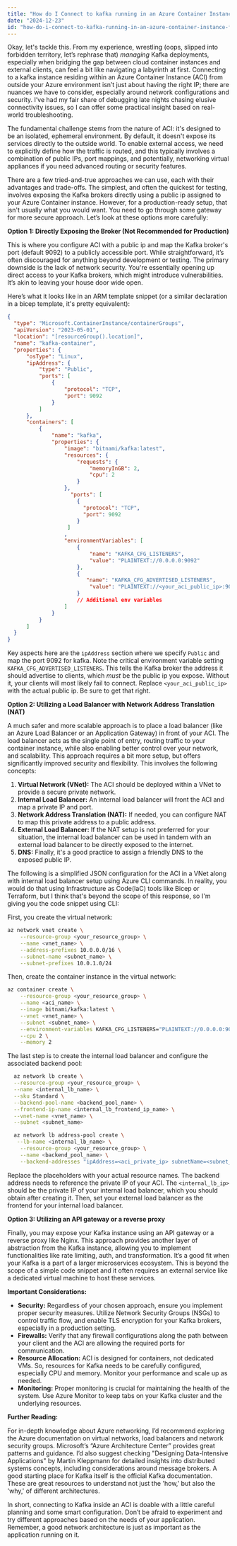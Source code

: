 ```yaml
---
title: "How do I Connect to kafka running in an Azure Container Instance from outside?"
date: "2024-12-23"
id: "how-do-i-connect-to-kafka-running-in-an-azure-container-instance-from-outside"
---
```


Okay, let's tackle this. From my experience, wrestling (oops, slipped into forbidden territory, let’s rephrase that) *managing* Kafka deployments, especially when bridging the gap between cloud container instances and external clients, can feel a bit like navigating a labyrinth at first. Connecting to a kafka instance residing within an Azure Container Instance (ACI) from outside your Azure environment isn’t just about having the right IP; there are nuances we have to consider, especially around network configurations and security. I’ve had my fair share of debugging late nights chasing elusive connectivity issues, so I can offer some practical insight based on real-world troubleshooting.

The fundamental challenge stems from the nature of ACI: it's designed to be an isolated, ephemeral environment. By default, it doesn't expose its services directly to the outside world. To enable external access, we need to explicitly define how the traffic is routed, and this typically involves a combination of public IPs, port mappings, and potentially, networking virtual appliances if you need advanced routing or security features.

There are a few tried-and-true approaches we can use, each with their advantages and trade-offs. The simplest, and often the quickest for testing, involves exposing the Kafka brokers directly using a public ip assigned to your Azure Container instance. However, for a production-ready setup, that isn't usually what you would want. You need to go through some gateway for more secure approach. Let’s look at these options more carefully:

**Option 1: Directly Exposing the Broker (Not Recommended for Production)**

This is where you configure ACI with a public ip and map the Kafka broker's port (default 9092) to a publicly accessible port. While straightforward, it’s often discouraged for anything beyond development or testing. The primary downside is the lack of network security. You're essentially opening up direct access to your Kafka brokers, which might introduce vulnerabilities. It’s akin to leaving your house door wide open.

Here’s what it looks like in an ARM template snippet (or a similar declaration in a bicep template, it's pretty equivalent):

```json
{
  "type": "Microsoft.ContainerInstance/containerGroups",
  "apiVersion": "2023-05-01",
  "location": "[resourceGroup().location]",
  "name": "kafka-container",
  "properties": {
      "osType": "Linux",
      "ipAddress": {
          "type": "Public",
          "ports": [
              {
                  "protocol": "TCP",
                  "port": 9092
              }
          ]
      },
      "containers": [
          {
              "name": "kafka",
              "properties": {
                  "image": "bitnami/kafka:latest",
                  "resources": {
                      "requests": {
                          "memoryInGB": 2,
                          "cpu": 2
                      }
                  },
                    "ports": [
                      {
                        "protocol": "TCP",
                        "port": 9092
                      }
                   ]
                  ,
                  "environmentVariables": [
                      {
                          "name": "KAFKA_CFG_LISTENERS",
                          "value": "PLAINTEXT://0.0.0.0:9092"
                      },
                      {
                         "name": "KAFKA_CFG_ADVERTISED_LISTENERS",
                          "value": "PLAINTEXT://<your_aci_public_ip>:9092"
                      }
                      // Additional env variables
                  ]
              }
          }
      ]
  }
}
```

Key aspects here are the `ipAddress` section where we specify `Public` and map the port 9092 for kafka. Note the critical environment variable setting `KAFKA_CFG_ADVERTISED_LISTENERS`. This tells the Kafka broker the address it should advertise to clients, which *must* be the public ip you expose. Without it, your clients will most likely fail to connect. Replace `<your_aci_public_ip>` with the actual public ip. Be sure to get that right.

**Option 2: Utilizing a Load Balancer with Network Address Translation (NAT)**

A much safer and more scalable approach is to place a load balancer (like an Azure Load Balancer or an Application Gateway) in front of your ACI. The load balancer acts as the single point of entry, routing traffic to your container instance, while also enabling better control over your network, and scalability. This approach requires a bit more setup, but offers significantly improved security and flexibility. This involves the following concepts:

1.  **Virtual Network (VNet):** The ACI should be deployed within a VNet to provide a secure private network.
2.  **Internal Load Balancer:** An internal load balancer will front the ACI and map a private IP and port.
3.  **Network Address Translation (NAT):** If needed, you can configure NAT to map this private address to a public address.
4.  **External Load Balancer:** If the NAT setup is not preferred for your situation, the internal load balancer can be used in tandem with an external load balancer to be directly exposed to the internet.
5. **DNS:** Finally, it's a good practice to assign a friendly DNS to the exposed public IP.

The following is a simplified JSON configuration for the ACI in a VNet along with internal load balancer setup using Azure CLI commands. In reality, you would do that using Infrastructure as Code(IaC) tools like Bicep or Terraform, but I think that's beyond the scope of this response, so I'm giving you the code snippet using CLI:

First, you create the virtual network:
```bash
az network vnet create \
    --resource-group <your_resource_group> \
    --name <vnet_name> \
    --address-prefixes 10.0.0.0/16 \
    --subnet-name <subnet_name> \
    --subnet-prefixes 10.0.1.0/24
```

Then, create the container instance in the virtual network:
```bash
az container create \
    --resource-group <your_resource_group> \
    --name <aci_name> \
    --image bitnami/kafka:latest \
    --vnet <vnet_name> \
    --subnet <subnet_name> \
    --environment-variables KAFKA_CFG_LISTENERS="PLAINTEXT://0.0.0.0:9092" KAFKA_CFG_ADVERTISED_LISTENERS="PLAINTEXT://<internal_lb_ip>:9092" \
    --cpu 2 \
    --memory 2
```

The last step is to create the internal load balancer and configure the associated backend pool:
```bash
  az network lb create \
  --resource-group <your_resource_group> \
  --name <internal_lb_name> \
  --sku Standard \
  --backend-pool-name <backend_pool_name> \
  --frontend-ip-name <internal_lb_frontend_ip_name> \
  --vnet-name <vnet_name> \
  --subnet <subnet_name>

  az network lb address-pool create \
   --lb-name <internal_lb_name> \
    --resource-group <your_resource_group> \
    --name <backend_pool_name> \
    --backend-addresses "ipAddress=<aci_private_ip> subnetName=<subnet_name> vnetName=<vnet_name>"
```

Replace the placeholders with your actual resource names. The backend address needs to reference the private IP of your ACI. The `<internal_lb_ip>` should be the private IP of your internal load balancer, which you should obtain after creating it. Then, set your external load balancer as the frontend for your internal load balancer.

**Option 3: Utilizing an API gateway or a reverse proxy**

Finally, you may expose your Kafka instance using an API gateway or a reverse proxy like Nginx. This approach provides another layer of abstraction from the Kafka instance, allowing you to implement functionalities like rate limiting, auth, and transformation. It’s a good fit when your Kafka is a part of a larger microservices ecosystem. This is beyond the scope of a simple code snippet and it often requires an external service like a dedicated virtual machine to host these services.

**Important Considerations:**

*   **Security:** Regardless of your chosen approach, ensure you implement proper security measures. Utilize Network Security Groups (NSGs) to control traffic flow, and enable TLS encryption for your Kafka brokers, especially in a production setting.
*   **Firewalls:** Verify that any firewall configurations along the path between your client and the ACI are allowing the required ports for communication.
*   **Resource Allocation:** ACI is designed for containers, not dedicated VMs. So, resources for Kafka needs to be carefully configured, especially CPU and memory. Monitor your performance and scale up as needed.
*   **Monitoring:** Proper monitoring is crucial for maintaining the health of the system. Use Azure Monitor to keep tabs on your Kafka cluster and the underlying resources.

**Further Reading:**

For in-depth knowledge about Azure networking, I’d recommend exploring the Azure documentation on virtual networks, load balancers and network security groups. Microsoft’s “Azure Architecture Center” provides great patterns and guidance. I’d also suggest checking "Designing Data-Intensive Applications" by Martin Kleppmann for detailed insights into distributed systems concepts, including considerations around message brokers. A good starting place for Kafka itself is the official Kafka documentation. These are great resources to understand not just the 'how,' but also the 'why,' of different architectures.

In short, connecting to Kafka inside an ACI is doable with a little careful planning and some smart configuration. Don’t be afraid to experiment and try different approaches based on the needs of your application. Remember, a good network architecture is just as important as the application running on it.
